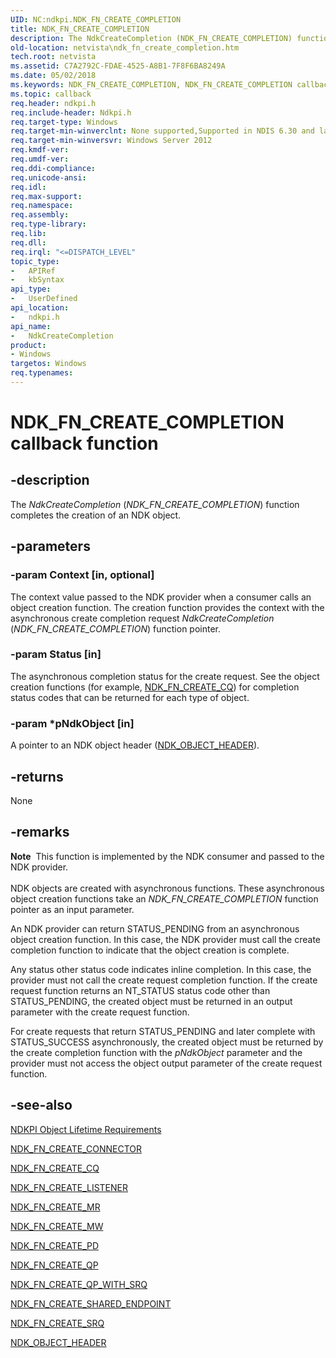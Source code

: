 ```yaml
---
UID: NC:ndkpi.NDK_FN_CREATE_COMPLETION
title: NDK_FN_CREATE_COMPLETION
description: The NdkCreateCompletion (NDK_FN_CREATE_COMPLETION) function completes the creation of an NDK object.
old-location: netvista\ndk_fn_create_completion.htm
tech.root: netvista
ms.assetid: C7A2792C-FDAE-4525-A8B1-7F8F6BA8249A
ms.date: 05/02/2018
ms.keywords: NDK_FN_CREATE_COMPLETION, NDK_FN_CREATE_COMPLETION callback, NdkCreateCompletion, NdkCreateCompletion callback function [Network Drivers Starting with Windows Vista], ndkpi/NdkCreateCompletion, netvista.ndk_fn_create_completion
ms.topic: callback
req.header: ndkpi.h
req.include-header: Ndkpi.h
req.target-type: Windows
req.target-min-winverclnt: None supported,Supported in NDIS 6.30 and later.
req.target-min-winversvr: Windows Server 2012
req.kmdf-ver: 
req.umdf-ver: 
req.ddi-compliance: 
req.unicode-ansi: 
req.idl: 
req.max-support: 
req.namespace: 
req.assembly: 
req.type-library: 
req.lib: 
req.dll: 
req.irql: "<=DISPATCH_LEVEL"
topic_type:
-	APIRef
-	kbSyntax
api_type:
-	UserDefined
api_location:
-	ndkpi.h
api_name:
-	NdkCreateCompletion
product:
- Windows
targetos: Windows
req.typenames: 
---
```


# NDK_FN_CREATE_COMPLETION callback function


## -description


The <i>NdkCreateCompletion</i> (<i>NDK_FN_CREATE_COMPLETION</i>) function completes the creation of an NDK object.


## -parameters




### -param Context [in, optional]

The context value passed to the NDK provider when a consumer calls an object creation function. The creation function  provides the context with the asynchronous create completion request <i>NdkCreateCompletion</i> (<i>NDK_FN_CREATE_COMPLETION</i>) function pointer.


### -param Status [in]

The asynchronous completion status for the create request. See the object creation functions (for example, <a href="https://msdn.microsoft.com/library/windows/hardware/hh439873">NDK_FN_CREATE_CQ</a>) for completion status codes that can be returned for each type of object.


### -param *pNdkObject [in]

A pointer to an NDK object header (<a href="https://msdn.microsoft.com/library/windows/hardware/hh439928">NDK_OBJECT_HEADER</a>).


## -returns



None




## -remarks



<div class="alert"><b>Note</b>  This function is implemented by the NDK consumer and passed to the NDK provider.</div>
<div> </div>
NDK objects are created with asynchronous functions. These asynchronous object creation functions take an <i>NDK_FN_CREATE_COMPLETION</i> function pointer as an input parameter. 

An NDK provider can return STATUS_PENDING from an asynchronous object creation function. In this case, the  NDK provider must call the create completion function to indicate that the object creation is complete. 

Any status other status code indicates inline completion. In this case, the provider must not call the create request completion function. If the create request function returns an NT_STATUS status code other than STATUS_PENDING, the created object must be returned in an output parameter with the create request function. 

For create requests that return STATUS_PENDING and later complete with STATUS_SUCCESS asynchronously, the created object must be returned by the create completion function with the <i>pNdkObject</i> parameter and the provider must not access the object output parameter of the create request function.




## -see-also




<a href="https://msdn.microsoft.com/94993523-D0D7-441E-B95C-417800840BAC">NDKPI Object Lifetime Requirements</a>



<a href="https://msdn.microsoft.com/library/windows/hardware/hh439872">NDK_FN_CREATE_CONNECTOR</a>



<a href="https://msdn.microsoft.com/library/windows/hardware/hh439873">NDK_FN_CREATE_CQ</a>



<a href="https://msdn.microsoft.com/library/windows/hardware/hh439874">NDK_FN_CREATE_LISTENER</a>



<a href="https://msdn.microsoft.com/library/windows/hardware/hh439875">NDK_FN_CREATE_MR</a>



<a href="https://msdn.microsoft.com/library/windows/hardware/hh439876">NDK_FN_CREATE_MW</a>



<a href="https://msdn.microsoft.com/library/windows/hardware/hh439877">NDK_FN_CREATE_PD</a>



<a href="https://msdn.microsoft.com/library/windows/hardware/hh439878">NDK_FN_CREATE_QP</a>



<a href="https://msdn.microsoft.com/library/windows/hardware/hh439880">NDK_FN_CREATE_QP_WITH_SRQ</a>



<a href="https://msdn.microsoft.com/library/windows/hardware/hh439882">NDK_FN_CREATE_SHARED_ENDPOINT</a>



<a href="https://msdn.microsoft.com/library/windows/hardware/hh439883">NDK_FN_CREATE_SRQ</a>



<a href="https://msdn.microsoft.com/library/windows/hardware/hh439928">NDK_OBJECT_HEADER</a>
 

 

